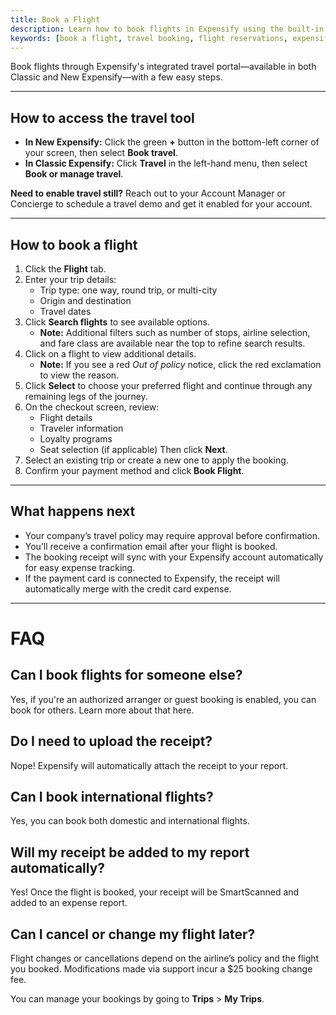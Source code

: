 ```yaml
---
title: Book a Flight
description: Learn how to book flights in Expensify using the built-in travel portal, with platform-specific steps for Classic and New Expensify.
keywords: [book a flight, travel booking, flight reservations, expensify travel, classic, new expensify]
---
```


<div id="new-expensify" markdown="1">

Book flights through Expensify's integrated travel portal—available in both Classic and New Expensify—with a few easy steps.

---

## How to access the travel tool

- **In New Expensify:** Click the green **+** button in the bottom-left corner of your screen, then select **Book travel**.
- **In Classic Expensify:** Click **Travel** in the left-hand menu, then select **Book or manage travel**.

**Need to enable travel still?** Reach out to your Account Manager or Concierge to schedule a travel demo and get it enabled for your account.

---

## How to book a flight

1. Click the **Flight** tab.
2. Enter your trip details:
   - Trip type: one way, round trip, or multi-city
   - Origin and destination
   - Travel dates
3. Click **Search flights** to see available options.
   - **Note:** Additional filters such as number of stops, airline selection, and fare class are available near the top to refine search results.
4. Click on a flight to view additional details.
   - **Note:** If you see a red _Out of policy_ notice, click the red exclamation to view the reason.
5. Click **Select** to choose your preferred flight and continue through any remaining legs of the journey.
6. On the checkout screen, review:
   - Flight details
   - Traveler information
   - Loyalty programs
   - Seat selection (if applicable)
   Then click **Next**.
7. Select an existing trip or create a new one to apply the booking.
8. Confirm your payment method and click **Book Flight**.

---

## What happens next

- Your company’s travel policy may require approval before confirmation.
- You’ll receive a confirmation email after your flight is booked.
- The booking receipt will sync with your Expensify account automatically for easy expense tracking.
- If the payment card is connected to Expensify, the receipt will automatically merge with the credit card expense.

---

# FAQ

## Can I book flights for someone else?
Yes, if you're an authorized arranger or guest booking is enabled, you can book for others. Learn more about that here.

## Do I need to upload the receipt?
Nope! Expensify will automatically attach the receipt to your report.

## Can I book international flights?
Yes, you can book both domestic and international flights.

## Will my receipt be added to my report automatically?
Yes! Once the flight is booked, your receipt will be SmartScanned and added to an expense report.

## Can I cancel or change my flight later?
Flight changes or cancellations depend on the airline’s policy and the flight you booked. Modifications made via support incur a $25 booking change fee.

You can manage your bookings by going to **Trips** > **My Trips**.

</div>
